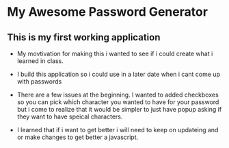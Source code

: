 # My Awesome Password Generator

## This is my first working application

- My movtivation for making this i wanted to see if i could create what i learned in class.

* I build this application so i could use in a later date when i cant come up with passwords

* There are a few issues at the beginning. I wanted to added checkboxes so you can pick which character you wanted to have for your password but i come to realize that it would be simpler to just have popup asking if they want to have speical characters.

* I learned that if i want to get better i will need to keep on updateing and or make changes to get better a javascript.
